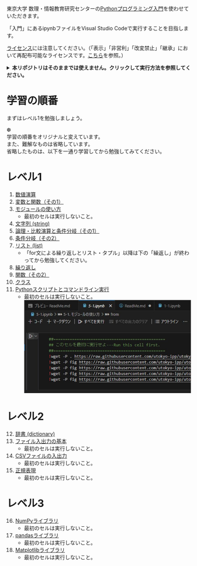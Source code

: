 東京大学 数理・情報教育研究センターの[Pythonプログラミング入門](https://github.com/UTokyo-IPP/utokyo-ipp.github.io/tree/master)を使わせていただきます。

「入門」にあるipynbファイルをVisual Studio Codeで実行することを目指します。

[ライセンス](https://github.com/UTokyo-IPP/utokyo-ipp.github.io/tree/master?tab=License-1-ov-file#readme)には注意してください。（「表示」「非営利」「改変禁止」「継承」において再配布可能なライセンスです。[こちら](https://creativecommons.org/licenses/by-nc-nd/4.0/deed.ja)を参照。）

<details><summary><b>本リポジトリはそのままでは使えません。クリックして実行方法を参照してください。</b></summary>

# Visual Studio Codeでの実行方法

まず、Visual Studio Codeには、「Python」（Microsoft）と「Jupyter」（Microsoft）のプラグインを入れてください。

本リポジトリのzipをダウンロードして、展開してください（フォルダXとします）。<br>
![2024-05-08_200324.jpg](./img/2024-05-08_200324.jpg)<br>
図1

「.vscode」フォルダの「settings.json」を開き、python.exeがある正しいパスに修正してください。

[Pythonプログラミング入門](https://github.com/UTokyo-IPP/utokyo-ipp.github.io/tree/master)にアクセスし、図1と同様にzipをダウンロードして、展開してください。

「colab」フォルダをフォルダXにコピーしてください。

Visual Studio Codeを起動し、フォルダXを開いてください。

ReadMe.mdを開きます。<br>
タブの右クリックでプレビューを開いてください。<br>
![2024-05-08_185809.jpg](./img/2024-05-08_185809.jpg)

以下のリンクをクリックしてください。<br>
![2024-05-08_234655.jpg](./img/2024-05-08_234655.jpg)

![2024-05-08_190150.jpg](./img/2024-05-08_190150.jpg)<br>
 [カーネルの選択]をクリック ⇒ Pythonの環境 ⇒ 上記python.exeのパスが正しければ、おすすめに表示されるので選択してください

Jupyter Notebookで表示されると思います。Pythonを実行することも可能です。<br>
![2024-05-08_192146.jpg](./img/2024-05-08_192146.jpg)

</details>

# 学習の順番

まずはレベル1を勉強しましょう。

❆<br>
学習の順番をオリジナルと変えています。<br>
また、難解なものは省略しています。<br>
省略したものは、以下を一通り学習してから勉強してみてください。

# レベル1

1. [数値演算](./colab/1/1-1.ipynb)
1. [変数と関数（その1）](./colab/1/1-2.ipynb)
1. [モジュールの使い方](./colab/5/5-1.ipynb)
    * 最初のセルは実行しないこと。
1. [文字列 (string)](./colab/2/2-1.ipynb)
1. [論理・比較演算と条件分岐（その1）](./colab/1/1-3.ipynb)
1. [条件分岐（その2）](./colab/2/2-3.ipynb)
1. [リスト (list)](./colab/2/2-2.ipynb)
    * 「for文による繰り返しとリスト・タプル」以降は下の「繰返し」が終わってから勉強してください。
1. [繰り返し](./colab/3/3-2.ipynb)
1. [関数（その2）](./colab/3/3-3.ipynb)
1. [クラス](./colab/6/6-3.ipynb)
1. [Pythonスクリプトとコマンドライン実行](./colab/appendix/5-command.ipynb)
    * 最初のセルは実行しないこと。<br>![2024-05-08_194805.jpg](./img/2024-05-08_194805.jpg)

# レベル2

12. [辞書 (dictionary)](./colab/3/3-1.ipynb)
1. [ファイル入出力の基本](./colab/4/4-1.ipynb)
    * 最初のセルは実行しないこと。
1. [CSVファイルの入出力](./colab/appendix/4-csv.ipynb)
    * 最初のセルは実行しないこと。
1. [正規表現](./colab/appendix/5-re.ipynb)
    * 最初のセルは実行しないこと。

# レベル3

16. [NumPyライブラリ](./colab/5/5-3.ipynb)
    * 最初のセルは実行しないこと。
1. [pandasライブラリ](./colab/7/7-1.ipynb)
    * 最初のセルは実行しないこと。
1. [Matplotlibライブラリ](./colab/appendix/5-matplotlib.ipynb)
    * 最初のセルは実行しないこと。

